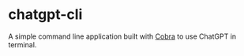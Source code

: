# chatgpt-cli
A simple command line application built with [Cobra](https://github.com/spf13/cobra) to use ChatGPT in terminal.
